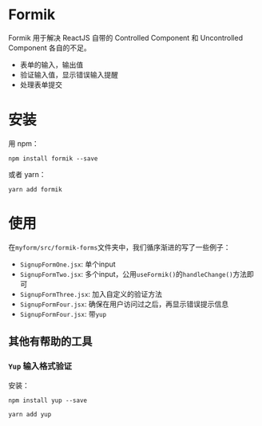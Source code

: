 # Formik

Formik 用于解决 ReactJS 自带的 Controlled Component 和 Uncontrolled Component 各自的不足。

- 表单的输入，输出值
- 验证输入值，显示错误输入提醒
- 处理表单提交

# 安装

用 npm：

```shell
npm install formik --save
```

或者 yarn：

```shell
yarn add formik
```

# 使用
在`myform/src/formik-forms`文件夹中，我们循序渐进的写了一些例子：
- `SignupFormOne.jsx`: 单个input
- `SignupFormTwo.jsx`: 多个input，公用`useFormik()`的`handleChange()`方法即可
- `SignupFormThree.jsx`: 加入自定义的验证方法
- `SignupFormFour.jsx`: 确保在用户访问过之后，再显示错误提示信息
- `SignupFormFour.jsx`: 带`yup`

## 其他有帮助的工具

### `Yup` 输入格式验证
安装：
```shell
npm install yup --save
```

```shell
yarn add yup
```
